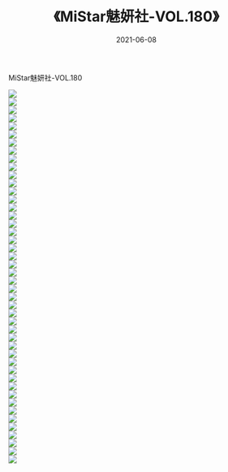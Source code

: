 ﻿---
layout: post
title:  《MiStar魅妍社-VOL.180》
date:   2021-06-08
img: http://img.660000.xyz/Sharelink/网络美图/2021/MiStar魅妍社-VOL.180/000.jpg
categories: [美女, 清纯, 唯美]
---

MiStar魅妍社-VOL.180

  ![](http://img.660000.xyz/Sharelink/网络美图/2021/MiStar魅妍社-VOL.180/001.jpg) <br> ![](http://img.660000.xyz/Sharelink/网络美图/2021/MiStar魅妍社-VOL.180/002.jpg) <br> ![](http://img.660000.xyz/Sharelink/网络美图/2021/MiStar魅妍社-VOL.180/003.jpg) <br> ![](http://img.660000.xyz/Sharelink/网络美图/2021/MiStar魅妍社-VOL.180/004.jpg) <br> ![](http://img.660000.xyz/Sharelink/网络美图/2021/MiStar魅妍社-VOL.180/005.jpg) <br> ![](http://img.660000.xyz/Sharelink/网络美图/2021/MiStar魅妍社-VOL.180/006.jpg) <br> ![](http://img.660000.xyz/Sharelink/网络美图/2021/MiStar魅妍社-VOL.180/007.jpg) <br> ![](http://img.660000.xyz/Sharelink/网络美图/2021/MiStar魅妍社-VOL.180/008.jpg) <br> ![](http://img.660000.xyz/Sharelink/网络美图/2021/MiStar魅妍社-VOL.180/009.jpg) <br> ![](http://img.660000.xyz/Sharelink/网络美图/2021/MiStar魅妍社-VOL.180/010.jpg) <br> ![](http://img.660000.xyz/Sharelink/网络美图/2021/MiStar魅妍社-VOL.180/011.jpg) <br> ![](http://img.660000.xyz/Sharelink/网络美图/2021/MiStar魅妍社-VOL.180/012.jpg) <br> ![](http://img.660000.xyz/Sharelink/网络美图/2021/MiStar魅妍社-VOL.180/013.jpg) <br> ![](http://img.660000.xyz/Sharelink/网络美图/2021/MiStar魅妍社-VOL.180/014.jpg) <br> ![](http://img.660000.xyz/Sharelink/网络美图/2021/MiStar魅妍社-VOL.180/015.jpg) <br> ![](http://img.660000.xyz/Sharelink/网络美图/2021/MiStar魅妍社-VOL.180/016.jpg) <br> ![](http://img.660000.xyz/Sharelink/网络美图/2021/MiStar魅妍社-VOL.180/017.jpg) <br> ![](http://img.660000.xyz/Sharelink/网络美图/2021/MiStar魅妍社-VOL.180/018.jpg) <br> ![](http://img.660000.xyz/Sharelink/网络美图/2021/MiStar魅妍社-VOL.180/019.jpg) <br> ![](http://img.660000.xyz/Sharelink/网络美图/2021/MiStar魅妍社-VOL.180/020.jpg) <br> ![](http://img.660000.xyz/Sharelink/网络美图/2021/MiStar魅妍社-VOL.180/021.jpg) <br> ![](http://img.660000.xyz/Sharelink/网络美图/2021/MiStar魅妍社-VOL.180/022.jpg) <br> ![](http://img.660000.xyz/Sharelink/网络美图/2021/MiStar魅妍社-VOL.180/023.jpg) <br> ![](http://img.660000.xyz/Sharelink/网络美图/2021/MiStar魅妍社-VOL.180/024.jpg) <br> ![](http://img.660000.xyz/Sharelink/网络美图/2021/MiStar魅妍社-VOL.180/025.jpg) <br> ![](http://img.660000.xyz/Sharelink/网络美图/2021/MiStar魅妍社-VOL.180/026.jpg) <br> ![](http://img.660000.xyz/Sharelink/网络美图/2021/MiStar魅妍社-VOL.180/027.jpg) <br> ![](http://img.660000.xyz/Sharelink/网络美图/2021/MiStar魅妍社-VOL.180/028.jpg) <br> ![](http://img.660000.xyz/Sharelink/网络美图/2021/MiStar魅妍社-VOL.180/029.jpg) <br> ![](http://img.660000.xyz/Sharelink/网络美图/2021/MiStar魅妍社-VOL.180/030.jpg) <br> ![](http://img.660000.xyz/Sharelink/网络美图/2021/MiStar魅妍社-VOL.180/031.jpg) <br> ![](http://img.660000.xyz/Sharelink/网络美图/2021/MiStar魅妍社-VOL.180/032.jpg) <br> ![](http://img.660000.xyz/Sharelink/网络美图/2021/MiStar魅妍社-VOL.180/033.jpg) <br> ![](http://img.660000.xyz/Sharelink/网络美图/2021/MiStar魅妍社-VOL.180/034.jpg) <br> ![](http://img.660000.xyz/Sharelink/网络美图/2021/MiStar魅妍社-VOL.180/035.jpg) <br> ![](http://img.660000.xyz/Sharelink/网络美图/2021/MiStar魅妍社-VOL.180/036.jpg) <br> ![](http://img.660000.xyz/Sharelink/网络美图/2021/MiStar魅妍社-VOL.180/037.jpg) <br> ![](http://img.660000.xyz/Sharelink/网络美图/2021/MiStar魅妍社-VOL.180/038.jpg) <br> ![](http://img.660000.xyz/Sharelink/网络美图/2021/MiStar魅妍社-VOL.180/039.jpg) <br> ![](http://img.660000.xyz/Sharelink/网络美图/2021/MiStar魅妍社-VOL.180/040.jpg) <br> ![](http://img.660000.xyz/Sharelink/网络美图/2021/MiStar魅妍社-VOL.180/041.jpg) <br> ![](http://img.660000.xyz/Sharelink/网络美图/2021/MiStar魅妍社-VOL.180/042.jpg) <br> ![](http://img.660000.xyz/Sharelink/网络美图/2021/MiStar魅妍社-VOL.180/043.jpg) <br> ![](http://img.660000.xyz/Sharelink/网络美图/2021/MiStar魅妍社-VOL.180/044.jpg) <br> ![](http://img.660000.xyz/Sharelink/网络美图/2021/MiStar魅妍社-VOL.180/045.jpg) <br> ![](http://img.660000.xyz/Sharelink/网络美图/2021/MiStar魅妍社-VOL.180/046.jpg) <br>